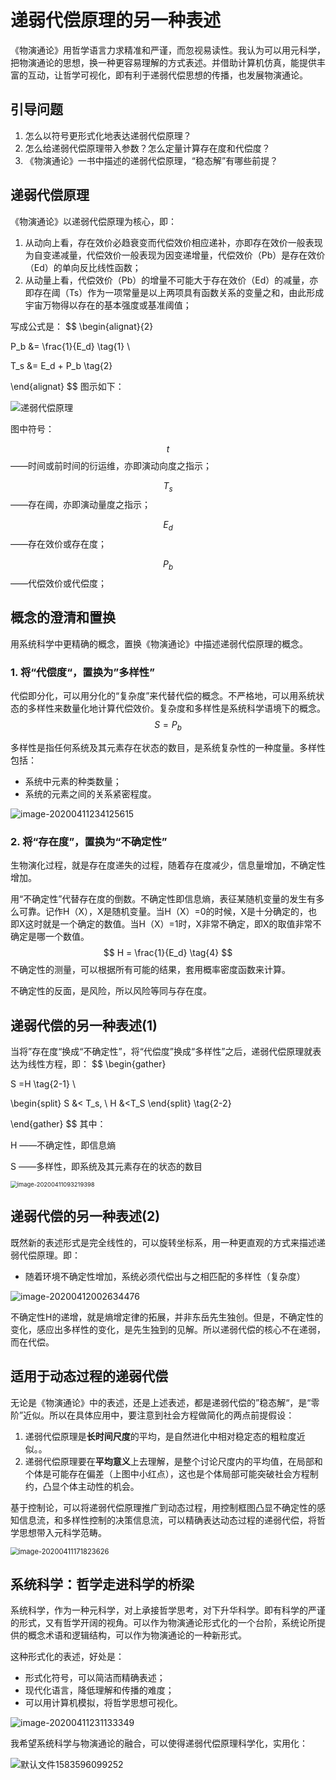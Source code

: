 # 递弱代偿原理的另一种表述

《物演通论》用哲学语言力求精准和严谨，而忽视易读性。我认为可以用元科学，把物演通论的思想，换一种更容易理解的方式表述。并借助计算机仿真，能提供丰富的互动，让哲学可视化，即有利于递弱代偿思想的传播，也发展物演通论。

## 引导问题

1. 怎么以符号更形式化地表达递弱代偿原理？
2. 怎么给递弱代偿原理带入参数？怎么定量计算存在度和代偿度？
3. 《物演通论》一书中描述的递弱代偿原理，“稳态解”有哪些前提？

## 递弱代偿原理

《物演通论》以递弱代偿原理为核心，即：

1. 从动向上看，存在效价必趋衰变而代偿效价相应递补，亦即存在效价一般表现为自变递减量，代偿效价一般表现为因变递增量，代偿效价（Pb）是存在效价（Ed）的单向反比线性函数；
2. 从动量上看，代偿效价（Pb）的增量不可能大于存在效价（Ed）的减量，亦即存在阈（Ts）作为一项常量是以上两项具有函数关系的变量之和，由此形成宇宙万物得以存在的基本强度或基准阈值；

写成公式是：
$$
\begin{alignat}{2}


P_b &= \frac{1}{E_d} \tag{1} \\



T_s &= E_d + P_b  \tag{2}

\end{alignat}
$$
图示如下：

![递弱代偿原理](No.24/递弱代偿原理.jpg)

图中符号：

$$t$$ ——时间或前时间的衍运维，亦即演动向度之指示；

$$T_s$$——存在阈，亦即演动量度之指示；

$$E_d$$——存在效价或存在度；

$$P_b$$——代偿效价或代偿度；

## 概念的澄清和置换

用系统科学中更精确的概念，置换《物演通论》中描述递弱代偿原理的概念。

### 1. 将“代偿度“，置换为”多样性”

代偿即分化，可以用分化的“复杂度”来代替代偿的概念。不严格地，可以用系统状态的多样性来数量化地计算代偿效价。复杂度和多样性是系统科学语境下的概念。
$$
S=P_b \tag{3}
$$


多样性是指任何系统及其元素存在状态的数目，是系统复杂性的一种度量。多样性包括：

- 系统中元素的种类数量；
- 系统的元素之间的关系紧密程度。

![image-20200411234125615](No.24/image-20200411234125615.png)

### 2. 将“存在度”，置换为“不确定性”

生物演化过程，就是存在度递失的过程，随着存在度减少，信息量增加，不确定性增加。

用“不确定性”代替存在度的倒数。不确定性即信息熵，表征某随机变量的发生有多么可靠。记作H（X），X是随机变量。当H（X）=0的时候，X是十分确定的，也即X这时就是一个确定的数值。当H（X）=1时，X非常不确定，即X的取值非常不确定是哪一个数值。
$$
H = \frac{1}{E_d} \tag{4}
$$
不确定性的测量，可以根据所有可能的结果，套用概率密度函数来计算。

不确定性的反面，是风险，所以风险等同与存在度。

## 递弱代偿的另一种表述(1)

当将”存在度“换成“不确定性”，将“代偿度”换成“多样性”之后，递弱代偿原理就表达为线性方程，即：
$$
\begin{gather}


S =H \tag{2-1} \\

\begin{split}
S &< T_s, \\
H &<T_S
\end{split} \tag{2-2}

\end{gather}
$$
其中：

H ——不确定性，即信息熵

S ——多样性，即系统及其元素存在的状态的数目

<img src="No.24/image-20200411093219398.png" alt="image-20200411093219398" style="zoom: 67%;" />

## 递弱代偿的另一种表述(2)

既然新的表述形式是完全线性的，可以旋转坐标系，用一种更直观的方式来描述递弱代偿原理。即：

- 随着环境不确定性增加，系统必须代偿出与之相匹配的多样性（复杂度）

![image-20200412002634476](No.24/image-20200412002634476.png)

不确定性H的递增，就是熵增定律的拓展，并非东岳先生独创。但是，不确定性的变化，感应出多样性的变化，是先生独到的见解。所以递弱代偿的核心不在递弱，而在代偿。

## 适用于动态过程的递弱代偿

无论是《物演通论》中的表述，还是上述表述，都是递弱代偿的”稳态解“，是“零阶”近似。所以在具体应用中，要注意到社会方程做简化的两点前提假设：

1. 递弱代偿原理是**长时间尺度**的平均，是自然进化中相对稳定态的粗粒度近似。。
2. 递弱代偿原理要在**平均意义**上去理解，是整个讨论尺度内的平均值，在局部和个体是可能存在偏差（上图中小红点），这也是个体局部可能突破社会方程制约，凸显个体主动性的机会。

基于控制论，可以将递弱代偿原理推广到动态过程，用控制框图凸显不确定性的感知信息流，和多样性控制的决策信息流，可以精确表达动态过程的递弱代偿，将哲学思想带入元科学范畴。

<img src="No.24/image-20200411171823626.png" alt="image-20200411171823626" style="zoom:80%;" />

## 系统科学：哲学走进科学的桥梁

系统科学，作为一种元科学，对上承接哲学思考，对下升华科学。即有科学的严谨的形式，又有哲学开阔的视角。可以作为物演通论形式化的一个台阶，系统论所提供的概念术语和逻辑结构，可以作为物演通论的一种新形式。

这种形式化的表述，好处是：

- 形式化符号，可以简洁而精确表述；
- 现代化语言，降低理解和传播的难度；
- 可以用计算机模拟，将哲学思想可视化。

![image-20200411231133349](No.24/image-20200411231133349.png)

我希望系统科学与物演通论的融合，可以使得递弱代偿原理科学化，实用化：

![默认文件1583596099252](No.24/默认文件1583596099252.png)